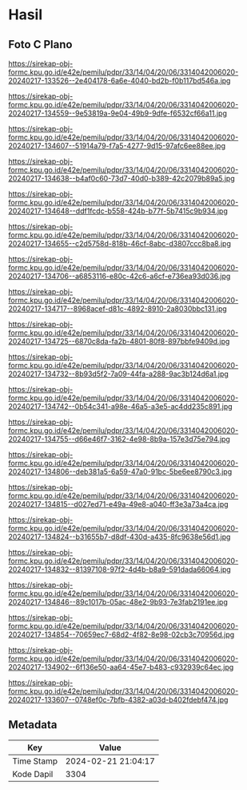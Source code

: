 # Hasil

## Foto C Plano

https://sirekap-obj-formc.kpu.go.id/e42e/pemilu/pdpr/33/14/04/20/06/3314042006020-20240217-133526--2e404178-6a6e-4040-bd2b-f0b117bd546a.jpg

https://sirekap-obj-formc.kpu.go.id/e42e/pemilu/pdpr/33/14/04/20/06/3314042006020-20240217-134559--9e53819a-9e04-49b9-9dfe-f6532cf66a11.jpg

https://sirekap-obj-formc.kpu.go.id/e42e/pemilu/pdpr/33/14/04/20/06/3314042006020-20240217-134607--51914a79-f7a5-4277-9d15-97afc6ee88ee.jpg

https://sirekap-obj-formc.kpu.go.id/e42e/pemilu/pdpr/33/14/04/20/06/3314042006020-20240217-134638--b4af0c60-73d7-40d0-b389-42c2079b89a5.jpg

https://sirekap-obj-formc.kpu.go.id/e42e/pemilu/pdpr/33/14/04/20/06/3314042006020-20240217-134648--ddf1fcdc-b558-424b-b77f-5b7415c9b934.jpg

https://sirekap-obj-formc.kpu.go.id/e42e/pemilu/pdpr/33/14/04/20/06/3314042006020-20240217-134655--c2d5758d-818b-46cf-8abc-d3807ccc8ba8.jpg

https://sirekap-obj-formc.kpu.go.id/e42e/pemilu/pdpr/33/14/04/20/06/3314042006020-20240217-134706--a6853116-e80c-42c6-a6cf-e736ea93d036.jpg

https://sirekap-obj-formc.kpu.go.id/e42e/pemilu/pdpr/33/14/04/20/06/3314042006020-20240217-134717--8968acef-d81c-4892-8910-2a8030bbc131.jpg

https://sirekap-obj-formc.kpu.go.id/e42e/pemilu/pdpr/33/14/04/20/06/3314042006020-20240217-134725--6870c8da-fa2b-4801-80f8-897bbfe9409d.jpg

https://sirekap-obj-formc.kpu.go.id/e42e/pemilu/pdpr/33/14/04/20/06/3314042006020-20240217-134732--8b93d5f2-7a09-44fa-a288-9ac3b124d6a1.jpg

https://sirekap-obj-formc.kpu.go.id/e42e/pemilu/pdpr/33/14/04/20/06/3314042006020-20240217-134742--0b54c341-a98e-46a5-a3e5-ac4dd235c891.jpg

https://sirekap-obj-formc.kpu.go.id/e42e/pemilu/pdpr/33/14/04/20/06/3314042006020-20240217-134755--d66e46f7-3162-4e98-8b9a-157e3d75e794.jpg

https://sirekap-obj-formc.kpu.go.id/e42e/pemilu/pdpr/33/14/04/20/06/3314042006020-20240217-134806--deb381a5-6a59-47a0-91bc-5be6ee8790c3.jpg

https://sirekap-obj-formc.kpu.go.id/e42e/pemilu/pdpr/33/14/04/20/06/3314042006020-20240217-134815--d027ed71-e49a-49e8-a040-ff3e3a73a4ca.jpg

https://sirekap-obj-formc.kpu.go.id/e42e/pemilu/pdpr/33/14/04/20/06/3314042006020-20240217-134824--b31655b7-d8df-430d-a435-8fc9638e56d1.jpg

https://sirekap-obj-formc.kpu.go.id/e42e/pemilu/pdpr/33/14/04/20/06/3314042006020-20240217-134832--81397108-97f2-4d4b-b8a9-591dada66064.jpg

https://sirekap-obj-formc.kpu.go.id/e42e/pemilu/pdpr/33/14/04/20/06/3314042006020-20240217-134846--89c1017b-05ac-48e2-9b93-7e3fab2191ee.jpg

https://sirekap-obj-formc.kpu.go.id/e42e/pemilu/pdpr/33/14/04/20/06/3314042006020-20240217-134854--70659ec7-68d2-4f82-8e98-02cb3c70956d.jpg

https://sirekap-obj-formc.kpu.go.id/e42e/pemilu/pdpr/33/14/04/20/06/3314042006020-20240217-134902--6f136e50-aa64-45e7-b483-c932939c64ec.jpg

https://sirekap-obj-formc.kpu.go.id/e42e/pemilu/pdpr/33/14/04/20/06/3314042006020-20240217-133607--0748ef0c-7bfb-4382-a03d-b402fdebf474.jpg


## Metadata

| Key        | Value               |
| ---------- | ------------------- |
| Time Stamp | 2024-02-21 21:04:17 |
| Kode Dapil | 3304                |



